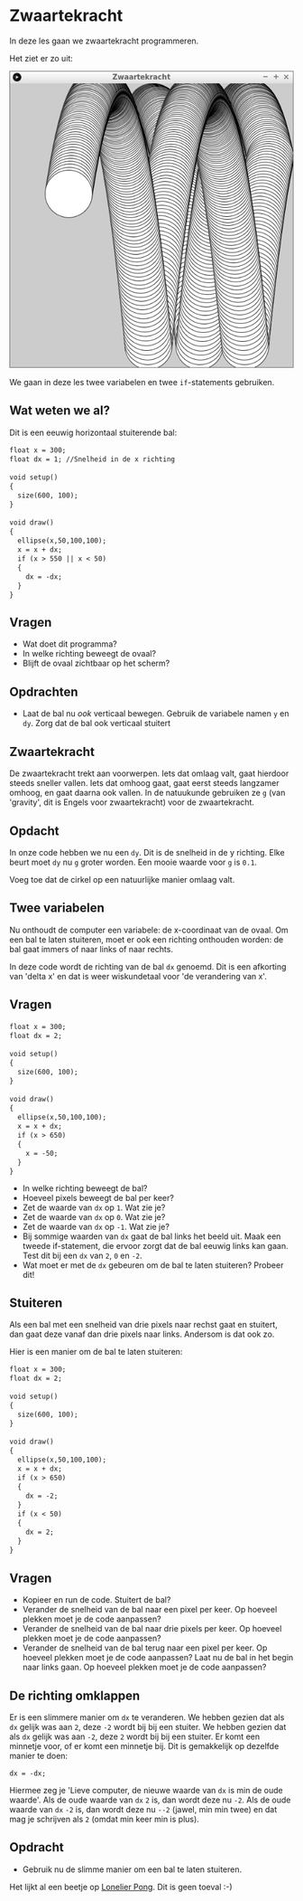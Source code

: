 # Zwaartekracht

In deze les gaan we zwaartekracht programmeren.

Het ziet er zo uit:

![Zwaartekracht](Zwaartekracht.png)

We gaan in deze les twee variabelen en twee `if`-statements gebruiken. 

## Wat weten we al?

Dit is een eeuwig horizontaal stuiterende bal:

```
float x = 300; 
float dx = 1; //Snelheid in de x richting

void setup()
{
  size(600, 100);
}

void draw()
{
  ellipse(x,50,100,100);
  x = x + dx;
  if (x > 550 || x < 50)
  {
    dx = -dx;
  }
}

```

## Vragen 

 * Wat doet dit programma?
 * In welke richting beweegt de ovaal?
 * Blijft de ovaal zichtbaar op het scherm?


## Opdrachten

 * Laat de bal nu *ook* verticaal bewegen. Gebruik de variabele namen `y` en `dy`. Zorg dat de bal ook verticaal stuitert

## Zwaartekracht

De zwaartekracht trekt aan voorwerpen. Iets dat omlaag valt, gaat hierdoor steeds sneller vallen.
Iets dat omhoog gaat, gaat eerst steeds langzamer omhoog, en gaat daarna ook vallen.
In de natuukunde gebruiken ze `g` (van 'gravity', dit is Engels voor zwaartekracht)
voor de zwaartekracht.

## Opdacht

In onze code hebben we nu een `dy`. Dit is de snelheid in de y richting.
Elke beurt moet `dy` nu `g` groter worden. Een mooie waarde voor `g` is `0.1`.

Voeg toe dat de cirkel op een natuurlijke manier omlaag valt.

 


 
 



## Twee variabelen

Nu onthoudt de computer een variabele: de x-coordinaat van de ovaal.
Om een bal te laten stuiteren, moet er ook een richting onthouden worden:
de bal gaat immers of naar links of naar rechts.

In deze code wordt de richting van de bal `dx` genoemd. Dit is een afkorting
van 'delta x' en dat is weer wiskundetaal voor 'de verandering van x'.

## Vragen

```
float x = 300;
float dx = 2;

void setup()
{
  size(600, 100);
}

void draw()
{
  ellipse(x,50,100,100);
  x = x + dx;
  if (x > 650)
  {
    x = -50;
  }
}
```

 * In welke richting beweegt de bal? 
 * Hoeveel pixels beweegt de bal per keer?
 * Zet de waarde van `dx` op `1`. Wat zie je?
 * Zet de waarde van `dx` op `0`. Wat zie je?
 * Zet de waarde van `dx` op `-1`. Wat zie je?
 * Bij sommige waarden van `dx` gaat de bal links het beeld uit. Maak een tweede if-statement, die ervoor zorgt dat de bal eeuwig links kan gaan. 
   Test dit bij een `dx` van `2`, `0` en `-2`.
 * Wat moet er met de `dx` gebeuren om de bal te laten stuiteren? Probeer dit!

## Stuiteren

Als een bal met een snelheid van drie pixels naar rechst gaat en stuitert, dan gaat deze vanaf dan drie pixels naar links.
Andersom is dat ook zo.

Hier is een manier om de bal te laten stuiteren:

```
float x = 300;
float dx = 2;

void setup()
{
  size(600, 100);
}

void draw()
{
  ellipse(x,50,100,100);
  x = x + dx;
  if (x > 650)
  {
    dx = -2;
  }
  if (x < 50)
  {
    dx = 2;
  }
}
```

## Vragen

 * Kopieer en run de code. Stuitert de bal?
 * Verander de snelheid van de bal naar een pixel per keer. Op hoeveel plekken moet je de code aanpassen?
 * Verander de snelheid van de bal naar drie pixels per keer. Op hoeveel plekken moet je de code aanpassen?
 * Verander de snelheid van de bal terug naar een pixel per keer. Op hoeveel plekken moet je de code aanpassen? 
   Laat nu de bal in het begin naar links gaan. Op hoeveel plekken moet je de code aanpassen?

## De richting omklappen

Er is een slimmere manier om `dx` te veranderen. We hebben gezien dat als `dx` gelijk was aan `2`, deze `-2` wordt bij bij een stuiter.
We hebben gezien dat als `dx` gelijk was aan `-2`, deze `2` wordt bij bij een stuiter. Er komt een minnetje voor, of er komt een minnetje bij.
Dit is gemakkelijk op dezelfde manier te doen:

```
dx = -dx;
```

Hiermee zeg je 'Lieve computer, de nieuwe waarde van `dx` is min de oude waarde'. Als de oude waarde van `dx` `2` is, dan wordt deze nu `-2`.
Als de oude waarde van `dx` `-2` is, dan wordt deze nu `--2` (jawel, min min twee) en dat mag je schrijven als `2` (omdat min keer min is plus).

## Opdracht

 * Gebruik nu de slimme manier om een bal te laten stuiteren.

Het lijkt al een beetje op [Lonelier Pong](https://github.com/richelbilderbeek/LonelierPong). Dit is geen toeval :-)
